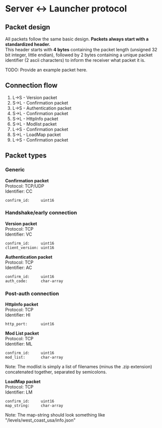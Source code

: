 # Server <-> Launcher protocol

## Packet design
All packets follow the same basic design.
**Packets always start with a standardized header.**<br>
This header starts with **4 bytes** containing the packet length (unsigned 32 bit integer, little endian), followed by 2 bytes containing a unique packet identifier (2 ascii characters) to inform the receiver what packet it is.

TODO: Provide an example packet here.


## Connection flow
1. L->S - Version packet
2. S->L - Confirmation packet
3. L->S - Authentication packet
4. S->L - Confirmation packet
5. S->L - HttpInfo packet
6. S->L - Modlist packet
7. L->S - Confirmation packet
8. S->L - LoadMap packet
9. L->S - Confirmation packet


## Packet types
### Generic
**Confirmation packet**<br>
Protocol: TCP/UDP<br>
Identifier: CC
```
confirm_id:     uint16
```

### Handshake/early connection
**Version packet**<br>
Protocol: TCP<br>
Identifier: VC
```
confirm_id:     uint16
client_version: uint16
```

**Authentication packet**<br>
Protocol: TCP<br>
Identifier: AC
```
confirm_id:     uint16
auth_code:      char-array
```

### Post-auth connection
**HttpInfo packet**<br>
Protocol: TCP<br>
Identifier: HI
```
http_port:      uint16
```

**Mod List packet**<br>
Protocol: TCP<br>
Identifier: ML
```
confirm_id:     uint16
mod_list:       char-array
```
Note: The modlist is simply a list of filenames (minus the .zip extension) concatenated together, separated by semicolons.

**LoadMap packet**<br>
Protocol: TCP<br>
Identifier: LM
```
confirm_id:     uint16
map_string:     char-array
```
Note: The map-string should look something like "/levels/west_coast_usa/info.json"
